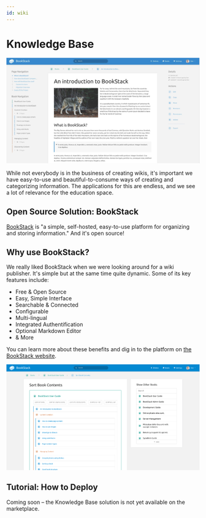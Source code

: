 ```yaml
---
id: wiki
---
```


# Knowledge Base

![](./img/bookstackintro.png)

While not everybody is in the business of creating wikis, it's important we have easy-to-use and beautiful-to-consume ways of creating and categorizing information. The applications for this are endless, and we see a lot of relevance for the education space.

## Open Source Solution: BookStack

[BookStack](https://www.bookstackapp.com/) is "a simple, self-hosted, easy-to-use platform for organizing and storing information." And it's open source!

## Why use BookStack?

We really liked BookStack when we were looking around for a wiki publisher. It's simple but at the same time quite dynamic. Some of its key features include:

- Free & Open Source
- Easy, Simple Interface
- Searchable & Connected
- Configurable
- Multi-lingual
- Integrated Authentification
- Optional Markdown Editor
- & More

You can learn more about these benefits and dig in to the platform on [the BookStack website](https://www.bookstackapp.com/).

![](./img/booksorting.png)

## Tutorial: How to Deploy

Coming soon – the Knowledge Base solution is not yet available on the marketplace.